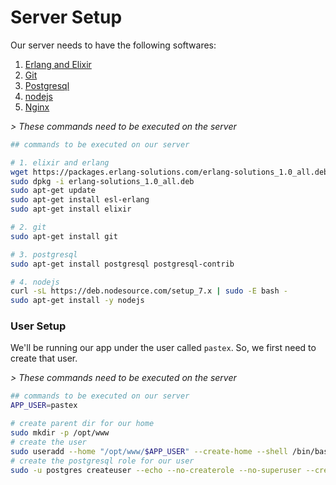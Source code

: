# Server Setup

Our server needs to have the following softwares:

  1. [Erlang and Elixir](http://elixir-lang.org/install.html)
  2. [Git](https://help.ubuntu.com/lts/serverguide/git.html)
  3. [Postgresql](https://help.ubuntu.com/community/PostgreSQL)
  4. [nodejs](https://nodejs.org/en/download/package-manager/)
  5. [Nginx](TODO)

*> These commands need to be executed on the server*

```sh
## commands to be executed on our server

# 1. elixir and erlang
wget https://packages.erlang-solutions.com/erlang-solutions_1.0_all.deb
sudo dpkg -i erlang-solutions_1.0_all.deb
sudo apt-get update
sudo apt-get install esl-erlang
sudo apt-get install elixir

# 2. git
sudo apt-get install git

# 3. postgresql
sudo apt-get install postgresql postgresql-contrib

# 4. nodejs
curl -sL https://deb.nodesource.com/setup_7.x | sudo -E bash -
sudo apt-get install -y nodejs
```

### User Setup

We'll be running our app under the user called `pastex`. So, we first need
to create that user.

*> These commands need to be executed on the server*
```sh
## commands to be executed on our server
APP_USER=pastex

# create parent dir for our home
sudo mkdir -p /opt/www
# create the user
sudo useradd --home "/opt/www/$APP_USER" --create-home --shell /bin/bash $APP_USER
# create the postgresql role for our user
sudo -u postgres createuser --echo --no-createrole --no-superuser --createdb $APP_USER
```

